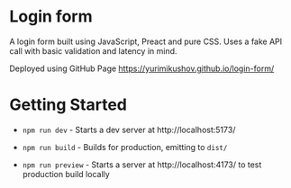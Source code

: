 # Login form

A login form built using JavaScript, Preact and pure CSS. Uses a fake API call with basic validation and latency in mind.

Deployed using GitHub Page https://yurimikushov.github.io/login-form/

# Getting Started

- `npm run dev` - Starts a dev server at http://localhost:5173/

- `npm run build` - Builds for production, emitting to `dist/`

- `npm run preview` - Starts a server at http://localhost:4173/ to test production build locally
